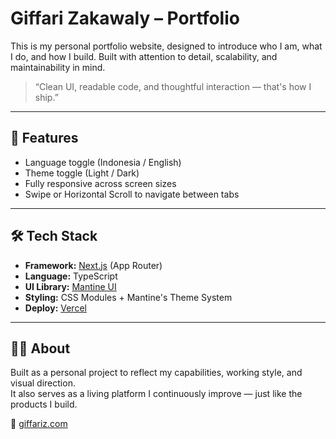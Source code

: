 # Giffari Zakawaly – Portfolio

This is my personal portfolio website, designed to introduce who I am, what I do, and how I build. Built with attention to detail, scalability, and maintainability in mind.

> “Clean UI, readable code, and thoughtful interaction — that's how I ship.”

---

## 🚀 Features

- Language toggle (Indonesia / English)
- Theme toggle (Light / Dark)
- Fully responsive across screen sizes
- Swipe or Horizontal Scroll to navigate between tabs

---

## 🛠 Tech Stack

- **Framework:** [Next.js](https://nextjs.org/) (App Router)
- **Language:** TypeScript
- **UI Library:** [Mantine UI](https://mantine.dev/)
- **Styling:** CSS Modules + Mantine's Theme System
- **Deploy:** [Vercel](https://vercel.com)

---

## 🧑‍💻 About

Built as a personal project to reflect my capabilities, working style, and visual direction.  
It also serves as a living platform I continuously improve — just like the products I build.

📍 [giffariz.com](https://giffariz.com)
